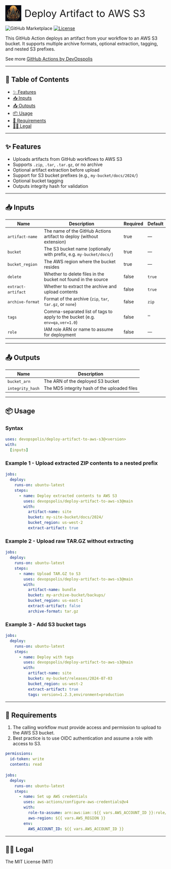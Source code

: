 <div style="display: flex; align-items: center;">
  <img src="logo.png" alt="Logo" width="50" height="50" style="margin-right: 10px;"/>
  <span style="font-size: 2.2em;">Deploy Artifact to AWS S3</span>
</div>

![GitHub Marketplace](https://img.shields.io/badge/GitHub%20Marketplace-Deploy%20Artifact%20to%20AWS%20S3-blue?logo=github)
[![License](https://img.shields.io/badge/License-MIT-yellow.svg)](https://opensource.org/licenses/MIT)

<p>
This GitHub Action deploys an artifact from your workflow to an AWS S3 bucket. It supports multiple archive formats, optional extraction, tagging, and nested S3 prefixes.
</p>

See more [GitHub Actions by DevOpspolis](https://github.com/marketplace?query=devopspolis&type=actions)

---

## 📙 Table of Contents
- [✨ Features](#features)
- [📥 Inputs](#inputs)
- [📤 Outputs](#outputs)
- [📦 Usage](#usage)
- [🚦 Requirements](#requirements)
- [🧑‍⚖️ Legal](#legal)

---

## ✨ Features
- Uploads artifacts from GitHub workflows to AWS S3
- Supports `.zip`, `.tar`, `.tar.gz`, or no archive
- Optional artifact extraction before upload
- Support for S3 bucket prefixes (e.g., `my-bucket/docs/2024/`)
- Optional bucket tagging
- Outputs integrity hash for validation

---

## 📥 Inputs

| Name               | Description                                                                 | Required | Default   |
| ------------------ | --------------------------------------------------------------------------- | -------- | --------- |
| `artifact-name`    | The name of the GitHub Actions artifact to deploy (without extension)       | true     | —         |
| `bucket`           | The S3 bucket name (optionally with prefix, e.g. `my-bucket/docs/`)         | true     | —         |
| `bucket_region`    | The AWS region where the bucket resides                                     | true     | —         |
| `delete`           | Whether to delete files in the bucket not found in the source               | false    | `true`    |
| `extract-artifact` | Whether to extract the archive and upload contents                          | false    | `true`    |
| `archive-format`   | Format of the archive (`zip`, `tar`, `tar.gz`, or `none`)                   | false    | `zip`     |
| `tags`             | Comma-separated list of tags to apply to the bucket (e.g. `env=qa,ver=1.0`) | false    | ''        |
| `role`             | IAM role ARN or name to assume for deployment                               | false    | —         |

---

## 📤 Outputs

| Name             | Description                                   |
| ---------------- | --------------------------------------------- |
| `bucket_arn`     | The ARN of the deployed S3 bucket             |
| `integrity_hash` | The MD5 integrity hash of the uploaded files |

---

## 📦 Usage

### Syntax
```yaml
uses: devopspolis/deploy-artifact-to-aws-s3@<version>
with:
  [inputs]
```

### Example 1 - Upload extracted ZIP contents to a nested prefix
```yaml
jobs:
  deploy:
    runs-on: ubuntu-latest
    steps:
      - name: Deploy extracted contents to AWS S3
        uses: devopspolis/deploy-artifact-to-aws-s3@main
        with:
          artifact-name: site
          bucket: my-site-bucket/docs/2024/
          bucket_region: us-west-2
          extract-artifact: true
```

### Example 2 - Upload raw TAR.GZ without extracting
```yaml
jobs:
  deploy:
    runs-on: ubuntu-latest
    steps:
      - name: Upload TAR.GZ to S3
        uses: devopspolis/deploy-artifact-to-aws-s3@main
        with:
          artifact-name: bundle
          bucket: my-archive-bucket/backups/
          bucket_region: us-east-1
          extract-artifact: false
          archive-format: tar.gz
```

### Example 3 - Add S3 bucket tags
```yaml
jobs:
  deploy:
    runs-on: ubuntu-latest
    steps:
      - name: Deploy with tags
        uses: devopspolis/deploy-artifact-to-aws-s3@main
        with:
          artifact-name: site
          bucket: my-bucket/releases/2024-07-03
          bucket_region: us-west-2
          extract-artifact: true
          tags: version=1.2.3,environment=production
```

---

## 🚦 Requirements

1. The calling workflow must provide access and permission to upload to the AWS S3 bucket.
2. Best practice is to use OIDC authentication and assume a role with access to S3.

```yaml
permissions:
  id-token: write
  contents: read

jobs:
  deploy:
    runs-on: ubuntu-latest
    steps:
      - name: Set up AWS credentials
        uses: aws-actions/configure-aws-credentials@v4
        with:
          role-to-assume: arn:aws:iam::${{ vars.AWS_ACCOUNT_ID }}:role/deploy-artifact-role
          aws-region: ${{ vars.AWS_REGION }}
        env:
          AWS_ACCOUNT_ID: ${{ vars.AWS_ACCOUNT_ID }}
```

---

## 🧑‍⚖️ Legal
The MIT License (MIT)
